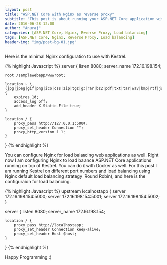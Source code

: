 ```yaml
---
layout: post
title: "ASP.NET Core with Nginx as reverse proxy"
subtitle: "This post is about running your ASP.NET Core application with Nginx as reverse proxy on Windows. Nginx is a web server. It can act as a reverse proxy server for HTTP, HTTPS, SMTP, POP3, and IMAP protocols, as well as a load balancer and an HTTP cache. Nginx runs on Unix, Linux, BSD variants, OS X, Solaris, AIX, HP-UX, and Windows. Released under the terms of a BSD-like license, Nginx is free and open source software."
date: 2016-06-28 12:00
author: "Anuraj"
categories: [ASP.NET Core, Nginx, Reverse Proxy, Load balancing]
tags: [ASP.NET Core, Nginx, Reverse Proxy, Load balancing]
header-img: "img/post-bg-01.jpg"
---
```



Here is the minimal Nginx configuration to use with Kestrel. 

{% highlight Javascript %}
server {
    listen 8080;
    server_name 172.16.198.154;
    
    root /samplewebapp/wwwroot;

    location ~ \.(jpg|jpeg|gif|png|ico|css|zip|tgz|gz|rar|bz2|pdf|txt|tar|wav|bmp|rtf|js|flv|swf|html|htm|woff2|svg)$ {
        expires 1d;
        access_log off;
        add_header X-Static-File true;
    }

    location / {
        proxy_pass http://127.0.0.1:5000;
        proxy_set_header Connection "";
        proxy_http_version 1.1;
    }
}
{% endhighlight %}

You can configure Nginx for load balancing web applications as well. Right now I am configuring Nginx to load balance ASP.NET Core applications running on top of Kestrel. You can do it with Docker as well. For this post I am running Kestrel on different port numbers and load balancing using Nginx default load balancing strategy (Round Robin), and here is the configuraion for load balancing.

{% highlight Javascript %}
upstream localhostapp {
	server 172.16.198.154:5000;
	server 172.16.198.154:5001;
	server 172.16.198.154:5002;
}

server {
	listen       8080;
	server_name  172.16.198.154;

	location / {
		proxy_pass http://localhostapp;
		proxy_set_header Connection keep-alive;
		proxy_set_header Host $host;
	}
}
{% endhighlight %}


Happy Programming :)
